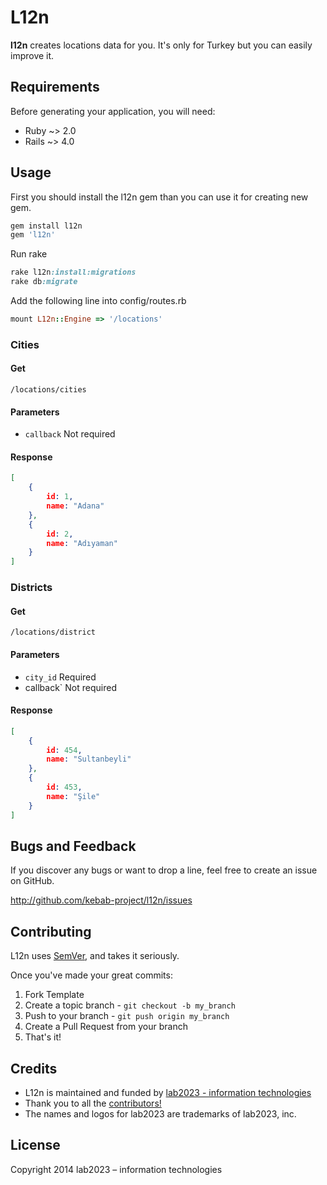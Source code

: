 # L12n

**l12n** creates locations data for you. It's only for Turkey but you can easily improve it.

## Requirements

Before generating your application, you will need:

* Ruby ~> 2.0
* Rails ~> 4.0

## Usage

First you should install the l12n gem than you can use it for creating new gem.

```ruby
gem install l12n
gem 'l12n'
```

Run rake

```ruby
rake l12n:install:migrations
rake db:migrate
```

Add the following line into config/routes.rb

```ruby
mount L12n::Engine => '/locations'
```

### Cities

#### Get
```
/locations/cities
```

#### Parameters
* `callback` Not required

#### Response
```json
[
    {
        id: 1,
        name: "Adana"
    },
    {
        id: 2,
        name: "Adıyaman"
    }
]
```

### Districts

#### Get
```
/locations/district
```

#### Parameters

* `city_id` Required
* callback` Not required

#### Response
```json
[
    {
        id: 454,
        name: "Sultanbeyli"
    },
    {
        id: 453,
        name: "Şile"
    }
]
```

## Bugs and  Feedback

If you discover any bugs or want to drop a line, feel free to create an issue on GitHub.

http://github.com/kebab-project/l12n/issues

## Contributing

L12n uses [SemVer](http://semver.org/), and takes it seriously.

Once you've made your great commits:

1. Fork Template
2. Create a topic branch - `git checkout -b my_branch`
3. Push to your branch - `git push origin my_branch`
4. Create a Pull Request from your branch
5. That's it!

## Credits

- L12n is maintained and funded by [lab2023 - information technologies](http://lab2023.com/)
- Thank you to all the [contributors!](https://github.com/kebab-project/l12n/graphs/contributors)
- The names and logos for lab2023 are trademarks of lab2023, inc.

## License

Copyright 2014 lab2023 – information technologies